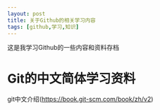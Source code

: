 ```yaml
---
layout: post
title: 关于Github的相关学习内容
tags: [github,学习,知识]
---
```


这是我学习Github的一些内容和资料存档



# Git的中文简体学习资料

git中文介绍(https://book.git-scm.com/book/zh/v2)

